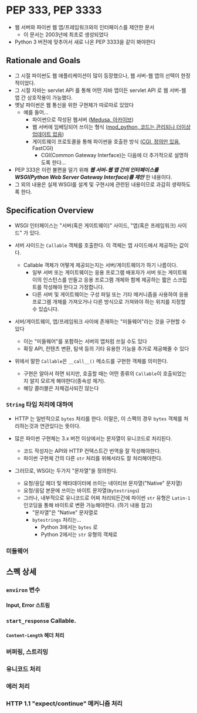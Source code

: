# PEP 333, PEP 3333

+ 웹 서버와 파이썬 웹 앱/프레임워크와의 인터페이스를 제안한 문서
    + 이 문서는 2003년에 최초로 생성되었다
+ Python 3 버전에 맞추어서 새로 나온 PEP 3333을 같이 봐야한다

## Rationale and Goals

+ 그 시절 파이썬도 웹 애플리케이션이 많이 등장했으나, 웹 서버-웹 앱의 선택이 한정적이었다.
+ 그 시절 자바는 servlet API 를 통해 어떤 자바 앱이든 servlet API 로 웹 서버-웹 앱 간 상호작용이 가능했다.
+ 옛날 파이썬은 웹 통신을 위한 구현체가 따로따로 있었다
  + 예를 들어...
    + 파이썬으로 작성된 웹서버 ([Medusa, 아카이브](https://github.com/lispyclouds/medusa))
    + 웹 서버에 임베딩되어 쓰이는 형식 ([mod_python, 코드는 관리되나 더이상 업데이트 없음](https://github.com/grisha/mod_python))
    + 게이트웨이 프로토콜을 통해 파이썬을 호출한 방식 ([CGI, 정의만 있음](https://www.w3.org/CGI/), FastCGI)
      + CGI(Common Gateway Interface)는 다음에 더 추가적으로 설명하도록 한다...
+ PEP 333은 이런 불편을 덜기 위해 **_웹 서버-웹 앱 간의 인터페이스를 WSGI(Python Web Server Gateway Interface)를 제안_** 한 내용이다.
+ 그 외의 내용은 실제 WSGI를 설계 및 구현시에 관련된 내용이므로 과감히 생략하도록 한다.

## Specification Overview

+ WSGI 인터페이스는 "서버(혹은 게이트웨이)" 사이드, "앱(혹은 프레임워크) 사이드" 가 있다.
+ 서버 사이드는 `Callable` 객체를 호출한다. 이 객체는 앱 사이드에서 제공하는 값이다.
  + Callable 객체가 어떻게 제공되는지는 서버/게이트웨이가 하기 나름이다.
    + 일부 서버 또는 게이트웨이는 응용 프로그램 배포자가 서버 또는 게이트웨이의 인스턴스를 만들고
      응용 프로그램 개체와 함께 제공하는 짧은 스크립트를 작성해야 한다고 가정합니다. 
    + 다른 서버 및 게이트웨이는 구성 파일 또는 기타 메커니즘을 사용하여 응용 프로그램 개체를 가져오거나
      다른 방식으로 가져와야 하는 위치를 지정할 수 있습니다.

+ 서버/게이트웨이, 앱/프레임워크 사이에 존재하는 "미들웨어"라는 것을 구현할 수 있다
  + 이는 "미들웨어"를 포함하는 서버의 앱처럼 쓰일 수도 있다
  + 확장 API, 컨텐츠 변환, 탐색 등의 기타 유용한 기능을 추가로 제공해줄 수 있다

+ 위에서 말한 `Callable`은 `__call__()` 메소드를 구현한 객체를 의미한다.
  + 구현은 알아서 하면 되지만, 호출할 때는 어떤 종류의 `Callable`이 호출되었는지 알지 모르게 해야한다(종속성 제거).
  + 해당 콜러블은 자체검사되진 않는다

### `String` 타입 처리에 대하여

+ HTTP 는 일반적으로 `bytes` 처리를 한다. 이말은, 이 스펙의 경우 `bytes` 객체를 처리하는것과 연관있다는 뜻이다.

+ 많은 파이썬 구현체는 3.x 버전 이상에서는 문자열이 유니코드로 처리된다.
  + 코드 작성자는 API와 HTTP 컨텍스트간 번역을 잘 작성해야한다.
  + 파이썬 구현체 간의 다른 `str` 처리를 위해서라도 잘 처리해야한다.

+ 그러므로, WSGI는 두가지 "문자열"을 정의한다.
  + 요청/응답 헤더 및 메타데이터에 쓰이는 네이티브 문자열("Native" 문자열)
  + 요청/응답 본문에 쓰이는 바이트 문자열(`Bytestrings`)
  + 그러나, 내부적으로 유니코드로 어찌 처리되든간에
    파이썬 `str` 유형은 `Latin-1` 인코딩을 통해 바이트로 변환 가능해야한다. (하기 내용 참고)
    + "문자열"은 "Native" 문자열로
    + `bytestrings` 처리는...
      + Python 3에서는 `bytes` 로
      + Python 2에서는 `str` 유형의 객체로

### 미들웨어

## 스펙 상세

### `environ` 변수

#### Input, Error 스트림

### `start_response` Callable.

#### `Content-Length` 헤더 처리

### 버퍼링, 스트리밍

### 유니코드 처리

### 에러 처리

### HTTP 1.1 "expect/continue" 메커니즘 처리
